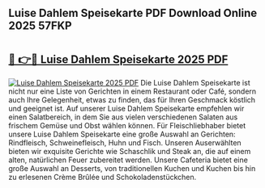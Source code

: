 ## Luise Dahlem Speisekarte PDF Download Online 2025 57FKP

# <h2><a href="http://gc7oh2.nevu.top/?p=Luise+Dahlem+Speisekarte">🔗 👉🔴 Luise Dahlem Speisekarte 2025 PDF</a></h2>

[![Luise Dahlem Speisekarte 2025 PDF](https://i.imgur.com/dBaPXMq.png)](http://gc7oh2.nevu.top/?p=Luise+Dahlem+Speisekarte)
Die Luise Dahlem Speisekarte ist nicht nur eine Liste von Gerichten in einem Restaurant oder Café, sondern auch Ihre Gelegenheit, etwas zu finden, das für Ihren Geschmack köstlich und geeignet ist. Auf unserer Luise Dahlem Speisekarte empfehlen wir einen Salatbereich, in dem Sie aus vielen verschiedenen Salaten aus frischem Gemüse und Obst wählen können. Für Fleischliebhaber bietet unsere Luise Dahlem Speisekarte eine große Auswahl an Gerichten: Rindfleisch, Schweinefleisch, Huhn und Fisch. Unseren Auserwählten bieten wir exquisite Gerichte wie Schaschlik und Steak an, die auf einem alten, natürlichen Feuer zubereitet werden. Unsere Cafeteria bietet eine große Auswahl an Desserts, von traditionellen Kuchen und Kuchen bis hin zu erlesenen Crème Brûlée und Schokoladenstückchen.
